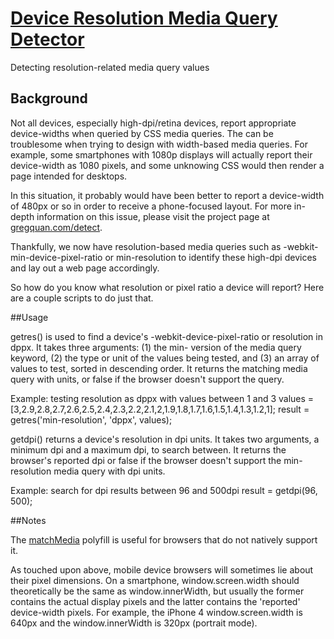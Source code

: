 # [Device Resolution Media Query Detector](http://gregquan.com/detect)

Detecting resolution-related media query values

## Background

Not all devices, especially high-dpi/retina devices, report appropriate device-widths when queried by CSS media queries. The can be troublesome when trying to design with width-based media queries. For example, some smartphones with 1080p displays will actually report their device-width as 1080 pixels, and some unknowing CSS would then render a page intended for desktops. 

In this situation, it probably would have been better to report a device-width of 480px or so in order to receive a phone-focused layout. For more in-depth information on this issue, please visit the project page at [gregquan.com/detect](http://gregquan.com/detect).

Thankfully, we now have resolution-based media queries such as -webkit-min-device-pixel-ratio or min-resolution to identify these high-dpi devices and lay out a web page accordingly.

So how do you know what resolution or pixel ratio a device will report? Here are a couple scripts to do just that.

##Usage

getres() is used to find a device's -webkit-device-pixel-ratio or resolution in dppx. It takes three arguments: (1) the min- version of the media query keyword, (2) the type or unit of the values being tested, and (3) an array of values to test, sorted in descending order. It returns the matching media query with units, or false if the browser doesn't support the query.

Example: testing resolution as dppx with values between 1 and 3
values = [3,2.9,2.8,2.7,2.6,2.5,2.4,2.3,2.2,2.1,2,1.9,1.8,1.7,1.6,1.5,1.4,1.3,1.2,1];
result = getres('min-resolution', 'dppx', values); 


getdpi() returns a device's resolution in dpi units. It takes two arguments, a minimum dpi and a maximum dpi, to search between. It returns the browser's reported dpi or false if the browser doesn't support the min-resolution media query with dpi units.

Example: search for dpi results between 96 and 500dpi
result = getdpi(96, 500);

##Notes

The [matchMedia](https://github.com/paulirish/matchMedia.js/) polyfill is useful for browsers that do not natively support it.

As touched upon above, mobile device browsers will sometimes lie about their pixel dimensions. On a smartphone, window.screen.width should theoretically be the same as window.innerWidth, but usually the former contains the actual display pixels and the latter contains the 'reported' device-width pixels. For example, the iPhone 4 window.screen.width is 640px and the window.innerWidth is 320px (portrait mode).
